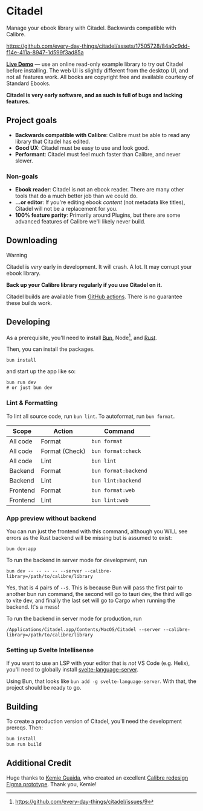 # Citadel

Manage your ebook library with Citadel. Backwards compatible with Calibre.

https://github.com/every-day-things/citadel/assets/17505728/84a0c9dd-f14e-411a-8947-1d599f3ad85a

**[Live Demo](https://citadel-demo.everydaythings.software/)** — use an online read-only example library to try out Citadel before installing. The web UI is slightly different from the desktop UI, and not all features work. All books are copyright free and available courtesy of Standard Ebooks.

**Citadel is very early software, and as such is full of bugs and lacking features.**

## Project goals

- **Backwards compatible with Calibre**: Calibre must be able to read any library that Citadel has edited.
- **Good UX**: Citadel must be easy to use and look good.
- **Performant**: Citadel must feel much faster than Calibre, and never slower.

### Non-goals

- **Ebook reader**: Citadel is not an ebook reader. There are many other tools that do a much better job than we could do.
- **...or editor**: If you're editing ebook _content_ (not metadata like titles), Citadel will not be a replacement for you.
- **100% feature parity**: Primarily around Plugins, but there are some advanced features of Calibre we'll likely never build.

## Downloading

> [!WARNING]
> Citadel is _very_ early in development. It will crash. A lot. It may corrupt your ebook library.
>
> **Back up your Calibre library regularly if you use Citadel on it.**

Citadel builds are available from [GitHub actions](https://github.com/every-day-things/citadel/actions/runs/7536243753).
There is no guarantee these builds work.

## Developing

As a prerequisite, you'll need to install [Bun](https://bun.sh), Node[^1], and [Rust](https://www.rust-lang.org/tools/install).

Then, you can install the packages.

```fish
bun install
```

and start up the app like so:

```
bun run dev
# or just bun dev
```

### Lint & Formatting

To lint all source code, run `bun lint`. To autoformat, run `bun format`.

| Scope | Action | Command |
| --- | --- | --- |
| All code | Format | `bun format` |
| All code | Format (Check) | `bun format:check` |
| All code | Lint | `bun lint` |
| Backend | Format | `bun format:backend` |
| Backend | Lint | `bun lint:backend` |
| Frontend | Format | `bun format:web` |
| Frontend | Lint | `bun lint:web` |


### App preview without backend

You can run just the frontend with this command, although you WILL see errors as the Rust backend will be missing but is assumed to exist:

```fish
bun dev:app
```

To run the backend in server mode for development, run
```fish
bun dev -- -- -- -- --server --calibre-library=/path/to/calibre/library
```

Yes, that is 4 pairs of `--`s. This is because Bun will pass the first pair to another bun run command, the second will go to tauri dev, the third will go to vite dev, and finally the last set will go to Cargo when running the backend. It's a mess!

To run the backend in server mode for production, run
```fish
/Applications/Citadel.app/Contents/MacOS/Citadel --server --calibre-library=/path/to/calibre/library
```

### Setting up Svelte Intellisense

If you want to use an LSP with your editor that is _not_ VS Code (e.g. Helix),
you'll need to globally install
[svelte-language-server](https://github.com/sveltejs/language-tools/tree/master/packages/language-server).

Using Bun, that looks like `bun add -g svelte-language-server`. With that, the
project should be ready to go.

## Building

To create a production version of Citadel, you'll need the development prereqs. Then:

```bash
bun install
bun run build
```

## Additional Credit

Huge thanks to [Kemie Guaida](https://kemielikes.design/), who created an excellent [Calibre redesign Figma prototype](https://old.reddit.com/r/Calibre/comments/udzumn/testing_a_new_interface_for_calibre/). Thank you, Kemie!

[^1]: https://github.com/every-day-things/citadel/issues/9

